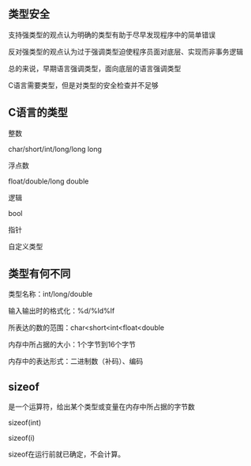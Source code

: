 ## 类型安全 

支持强类型的观点认为明确的类型有助于尽早发现程序中的简单错误

反对强类型的观点认为过于强调类型迫使程序员面对底层、实现而非事务逻辑

总的来说，早期语言强调类型，面向底层的语言强调类型

C语言需要类型，但是对类型的安全检查并不足够

## C语言的类型

整数

char/short/int/long/long long

浮点数

float/double/long double

逻辑

bool

指针

自定义类型

## 类型有何不同

类型名称：int/long/double

输入输出时的格式化：%d/%ld%lf

所表达的数的范围：char<short<int<float<double

内存中所占据的大小：1个字节到16个字节

内存中的表达形式：二进制数（补码）、编码

## sizeof

是一个运算符，给出某个类型或变量在内存中所占据的字节数

sizeof(int)

sizeof(i)

sizeof在运行前就已确定，不会计算。